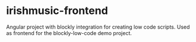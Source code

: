 # irishmusic-frontend
Angular project with blockly integration for creating low code scripts. Used as frontend for the blockly-low-code demo project.
